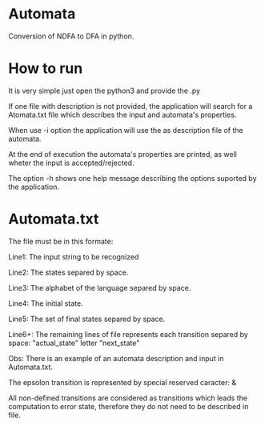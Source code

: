 # Automata
Conversion of NDFA to DFA in python.

# How to run
It is very simple just open the python3 and provide the .py

If one file with description is not provided, the application will search for a Atomata.txt file which describes the input and automata's properties.

When use -i <inputfile> option the application will use the <inputfile> as description file of the automata. 

At the end of execution the automata's properties are printed, as well wheter the input is accepted/rejected.

The option -h shows one help message describing the options suported by the application.

# Automata.txt
The file must be in this formate:

Line1: The input string to be recognized

Line2: The states separed by space.

Line3: The alphabet of the language separed by space.

Line4: The initial state.

Line5: The set of final states separed by space.

Line6+: The remaining lines of file represents each transition separed by space: "actual_state" letter "next_state"

Obs:
There is an example of an automata description and input in Automata.txt.

The epsolon transition is represented by special reserved caracter: &

All non-defined transitions are considered as transitions which leads the computation to error state, therefore they do not need to be described in file.
